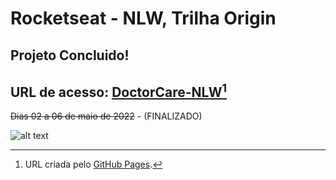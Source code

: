 # Rocketseat - NLW, Trilha Origin


## Projeto Concluido!

## URL de acesso: [DoctorCare-NLW](https://apenasliana.github.io/Rocketseat/nlw-Trilha_Origin/nlw-DoctorCare/)[^1]





~~Dias 02 a 06 de maio de 2022~~ - (FINALIZADO)

![alt text](https://cdn.discordapp.com/attachments/969664217617661992/969701713558769754/unknown.png "cronograma")






[^1]: URL criada pelo [GitHub Pages](https://pages.github.com/).
